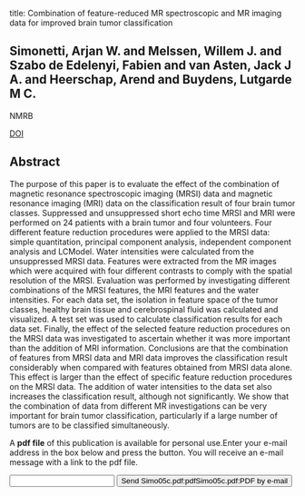 title: Combination of feature-reduced MR spectroscopic and MR imaging data for improved brain tumor classification

## Simonetti, Arjan W. and Melssen, Willem J. and Szabo de Edelenyi, Fabien and van Asten, Jack J A. and Heerschap, Arend and Buydens, Lutgarde M C.
NMRB

<a href="https://doi.org/10.1002/nbm.919">DOI</a>

## Abstract
The purpose of this paper is to evaluate the effect of the combination of magnetic resonance spectroscopic imaging (MRSI) data and magnetic resonance imaging (MRI) data on the classification result of four brain tumor classes. Suppressed and unsuppressed short echo time MRSI and MRI were performed on 24 patients with a brain tumor and four volunteers. Four different feature reduction procedures were applied to the MRSI data: simple quantitation, principal component analysis, independent component analysis and LCModel. Water intensities were calculated from the unsuppressed MRSI data. Features were extracted from the MR images which were acquired with four different contrasts to comply with the spatial resolution of the MRSI. Evaluation was performed by investigating different combinations of the MRSI features, the MRI features and the water intensities. For each data set, the isolation in feature space of the tumor classes, healthy brain tissue and cerebrospinal fluid was calculated and visualized. A test set was used to calculate classification results for each data set. Finally, the effect of the selected feature reduction procedures on the MRSI data was investigated to ascertain whether it was more important than the addition of MRI information. Conclusions are that the combination of features from MRSI data and MRI data improves the classification result considerably when compared with features obtained from MRSI data alone. This effect is larger than the effect of specific feature reduction procedures on the MRSI data. The addition of water intensities to the data set also increases the classification result, although not significantly. We show that the combination of data from different MR investigations can be very important for brain tumor classification, particularly if a large number of tumors are to be classified simultaneously.

A <b>pdf file</b> of this publication is available for personal use.Enter your e-mail address in the box below and press the button. You will receive an e-mail message with a link to the pdf file.
<form action="sender.php">  <input type="text" name="email">  <input type="submit" value="Send Simo05c.pdf:pdfSimo05c.pdf:PDF by e-mail"></form>